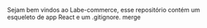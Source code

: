 Sejam bem vindos ao Labe-commerce, esse repositório contém um esqueleto de app React e um .gitignore.
merge
